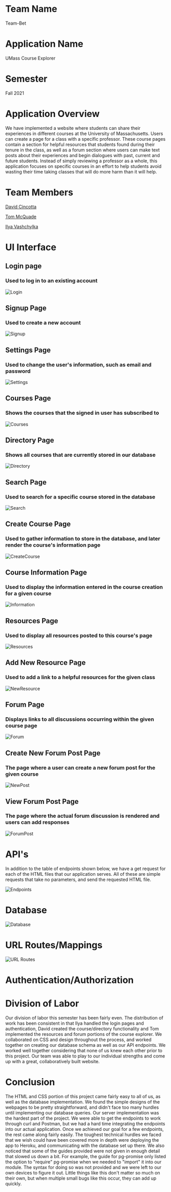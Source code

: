 # Team Name
Team-Bet

# Application Name
UMass Course Explorer

# Semester
Fall 2021

# Application Overview
We have implemented a website where students can share their experiences in different courses at the University of Massachusetts.  Users can create a page for a class with a specific professor.  These course pages contain a section for helpful resources that students found during their tenure in the class, as well as a forum section where users can make text posts about their experiences and begin dialogues with past, current and future students.  Instead of simply reviewing a professor as a whole, this application focuses on specific courses in an effort to help students avoid wasting their time taking classes that will do more harm than it will help.

# Team Members

[David Cincotta](https://github.com/DavidCincotta)

[Tom McQuade](https://github.com/tommcquade)

[Ilya Vashchylka](https://github.com/ilyavash)

# UI Interface

## Login page
### Used to log in to an existing account
![Login](/screenshots/finalLogin.JPG "login")

## Signup Page
### Used to create a new account
![Signup](/screenshots/finalSignup.JPG "Signup")

## Settings Page
### Used to change the user's information, such as email and password
![Settings](/screenshots/finalSettings.JPG "Settings")

## Courses Page
### Shows the courses that the signed in user has subscribed to
![Courses](/screenshots/finalCourses.JPG "Courses")

## Directory Page
### Shows all courses that are currently stored in our database
![Directory](/screenshots/finalDirectory.JPG "Directory")

## Search Page
### Used to search for a specific course stored in the database
![Search](/screenshots/finalSearch.JPG "Search")

## Create Course Page
### Used to gather information to store in the database, and later render the course's information page
![CreateCourse](/screenshots/finalCreateCourse.JPG "CreateCourse")

## Course Information Page
### Used to display the information entered in the course creation for a given course
![Information](/screenshots/finalInformation.JPG "Information")

## Resources Page
### Used to display all resources posted to this course's page
![Resources](/screenshots/finalResources.JPG "Resources")

## Add New Resource Page
### Used to add a link to a helpful resources for the given class
![NewResource](/screenshots/finalNewResource.JPG "NewResource")

## Forum Page
### Displays links to all discussions occurring within the given course page
![Forum](/screenshots/finalForum.JPG "Forum")

## Create New Forum Post Page
### The page where a user can create a new forum post for the given course
![NewPost](/screenshots/finalNewPost.JPG "NewPost")

## View Forum Post Page
### The page where the actual forum discussion is rendered and users can add responses
![ForumPost](/screenshots/finalForumPost.JPG "ForumPost")











# API's
In addition to the table of endpoints shown below, we have a get request for each of the HTML files that our application serves.  All of these are simple requests that take no parameters, and send the requested HTML file.

![Endpoints](/docs/finalEndpoints.png "endpoints")


# Database

![Database](/docs/finalDatabase.png "database")

# URL Routes/Mappings

![URL Routes](/docs/routes.png "urlroutes")


# Authentication/Authorization

# Division of Labor

Our division of labor this semester has been fairly even. The distribution of work has been consistent in that Ilya handled the login pages and authentication, David created the course/directory functionality and Tom implemented the resources and forum portions of the course explorer.  We collaborated on CSS and design throughout the process, and worked together on creating our database schema as well as our API endpoints.  We worked well together considering that none of us knew each other prior to this project. Our team was able to play to our individual strengths and come up with a great, collaboratively built website.

# Conclusion

The HTML and CSS portion of this project came fairly easy to all of us, as well as the database implementation.  We found the simple designs of the webpages to be pretty straightforward, and didn't face too many hurdles until implementing our database queries.  Our server implementation was the hardest part of the project.  We were able to get the endpoints to work through curl and Postman, but we had a hard time integrating the endpoints into our actual application.  Once we achieved our goal for a few endpoints, the rest came along fairly easily.  The toughest technical hurdles we faced that we wish could have been covered more in depth were deploying the app to Heroku, and communicating with the database set up there.  We also noticed that some of the guides provided were not given in enough detail that slowed us down a bit.  For example, the guide for pg-promise only listed the option to "require" pg-promise when we needed to "import" it into our module.  The syntax for doing so was not provided and we were left to our own devices to figure it out.  Little things like this don't matter so much on their own, but when multiple small bugs like this occur, they can add up quickly.